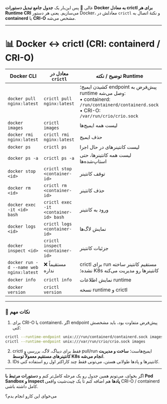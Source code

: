 

عالی 🌟
پس این‌بار یک **جدول جامع تبدیل دستورات Docker به معادل crictl برای هر Runtime CRI** می‌سازیم.
یعنی هر دستور Docker، معادلش در `crictl` و نکتهٔ اتصال به **containerd** یا **CRI-O** مشخص می‌شه.

---

# 📊 Docker ↔ crictl (CRI: containerd / CRI-O)

| Docker CLI                              | معادل در `crictl`                     | توضیح / نکته Runtime                                                                                                                           |
| --------------------------------------- | ------------------------------------- | ---------------------------------------------------------------------------------------------------------------------------------------------- |
| `docker pull nginx:latest`              | `crictl pull nginx:latest`            | کشیدن ایمیج؛ endpoint پیش‌فرض به runtime وصل می‌شه: <br>• containerd: `/run/containerd/containerd.sock` <br>• CRI-O: `/var/run/crio/crio.sock` |
| `docker images`                         | `crictl images`                       | لیست همه ایمیج‌ها                                                                                                                              |
| `docker rmi nginx:latest`               | `crictl rmi nginx:latest`             | حذف ایمیج                                                                                                                                      |
| `docker ps`                             | `crictl ps`                           | لیست کانتینرهای در حال اجرا                                                                                                                    |
| `docker ps -a`                          | `crictl ps -a`                        | لیست همه کانتینرها، حتی استاپ‌شده‌ها                                                                                                           |
| `docker stop <id>`                      | `crictl stop <container-id>`          | توقف کانتینر                                                                                                                                   |
| `docker rm <id>`                        | `crictl rm <container-id>`            | حذف کانتینر                                                                                                                                    |
| `docker exec -it <id> bash`             | `crictl exec -it <container-id> bash` | ورود به کانتینر                                                                                                                                |
| `docker logs <id>`                      | `crictl logs <container-id>`          | نمایش لاگ‌ها                                                                                                                                   |
| `docker inspect <id>`                   | `crictl inspect <container-id>`       | جزئیات کانتینر                                                                                                                                 |
| `docker run -d --name web nginx:latest` | ❌ مستقیماً نداره                      | crictl برای run مستقیم کانتینر ساخته نشده؛ K8s کانتینرها رو مدیریت می‌کنه                                                                      |
| `docker info`                           | `crictl info`                         | نمایش اطلاعات runtime                                                                                                                          |
| `docker version`                        | `crictl version`                      | نسخه runtime و crictl                                                                                                                          |

---

### 🔹 نکات مهم

1. برای CRI-O یا containerd، اگر endpoint پیش‌فرض متفاوت بود، باید مشخصش کنی:

```bash
crictl --runtime-endpoint unix:///run/containerd/containerd.sock images
crictl --runtime-endpoint unix:///var/run/crio/crio.sock images
```

2. crictl فقط برای دیباگ، لاگ، بررسی و pull/run ایمیج‌هاست؛ **ساخت و مدیریت کانتینرهای مستقیم معمولاً توسط K8s انجام می‌شه**.
3. IDs کانتینرها و پادها طولانی هستن، می‌تونی فقط چند کاراکتر اول رو استفاده کنی.

---

اگر بخوای، می‌تونم همین جدول رو یک مرحله کامل‌تر کنم و **دستورات مرتبط با Pod Sandbox و Inspect پادها** هم اضافه کنم تا یک چیت‌شیت واقعی CRI-O / containerd کامل داشته باشی.

می‌خوای این کارو انجام بدم؟



